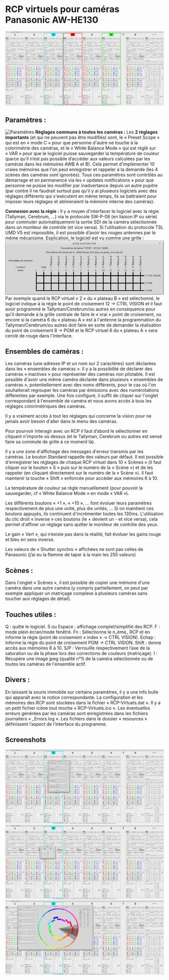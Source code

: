 # RCP virtuels pour caméras Panasonic AW-HE130
![RCP-Virtuels](Screenshots/RCP-Virtuels.png "RCP-Virtuels")

## Paramètres :
![Paramètres](Screenshots/Paramètres.png "Paramètres")
**Réglages communs à toutes les caméras :**
Les **2 réglages importants** (et qui ne peuvent pas être modifiés) sont, le « Preset Scope » qui est en « mode C » pour que personne d'autre ne touche à la colorimétrie des caméras, et le « White Balance Mode » qui est réglé sur « VAR » pour que le logiciel puisse sauvegarder la température de couleur (parce qu’il n’est pas possible d’accéder aux valeurs calculées par les caméras dans les mémoires AWB A et B). Cela permet d’implémenter 10 vraies mémoires que l'on peut enregistrer et rappeler à la demande (les 4 scènes des caméras sont ignorées).
Tous ces paramètres sont contrôlés au démarrage et en permanence via les « updates notifications » pour que personne ne puisse les modifier par inadvertance depuis un autre pupitre (par contre il ne faudrait surtout pas qu'il y ai plusieurs logiciels avec des réglages différents qui s'exécutent en même temps, ils se battraient pour imposer leurs réglages et abîmeraient la mémoire interne des caméras).

**Connexion avec la régie :**
Il y a moyen d'interfacer le logiciel avec la régie (Tallyman, Cerebrum, …) via le protocole SW-P-08 (en liaison IP ou série) pour commuter automatiquement la sortie SDI de la caméra sélectionnée dans un moniteur de contrôle (et vice versa). Si l’utilisation du protocole TSL UMD V5 est impossible, il est possible d’avoir les rouges antennes par le même mécanisme.
Explication, le logiciel est vu comme une grille :
![Grille](Screenshots/Grille.png "Grille")
Par exemple quand le RCP virtuel « 2 » du « plateau B » est sélectionné, le logiciel indique à la régie le point de croisement 12 -> CTRL VISION et il faut avoir programmé le Tallyman/Cerebrum/ou autres en conséquence pour qu'il demande à la grille centrale de faire le « vrai » point de croisement, ou encore si la caméra 6 du « plateau A » est à l'antenne la programmation du Tallyman/Cerebrum/ou autres doit faire en sorte de demander la réalisation du point de croisement 8 -> PGM et le RCP virtuel 6 du « plateau A » sera cerclé de rouge dans l'interface.

## Ensembles de caméras :
Les caméras (une adresse IP et un nom sur 2 caractères) sont déclarées dans les « ensembles de caméras ».
Il y a la possibilité de déclarer des caméras « inactives » pour représenter des caméras non pilotable.
Il est possible d'avoir une même caméra déclarée dans plusieurs « ensembles de caméras », potentiellement avec des noms différents, pour le cas où l'on souhaiterait regrouper les caméras par émissions avec des numérotations différentes par exemple.
Une fois configuré, il suffit de cliquer sur l'onglet correspondant à l'ensemble de caméra et nous avons accès à tous les réglages colorimétriques des caméras.

Il y a vraiment accès à tout les réglages qui concerne la vision pour ne jamais avoir besoin d'aller dans le menu des caméras.

Pour pourvoir interagir avec un RCP il faut d’abord le sélectionner en cliquant n'importe où dessus (et le Tallyman, Cerebrum ou autres est sensé faire sa commute de grille à ce moment là).

Il y a une zone d'affichage des messages d'erreur transmis par les caméras.
Le bouton Standard rappelle des valeurs par défaut.
Il est possible d'enregistrer les réglages de chaque RCP virtuel dans 10 « Scènes » (il faut cliquer sur le bouton « S » puis sur le numéro de la « Scène ») et de les rappeler (en cliquant directement sur le numéro de la « Scène »). Il faut maintenir la touche « Shift » enfoncée pour accéder aux mémoires 6 à 10.

La température de couleur se règle manuellement (pour pouvoir la sauvegarder, cf « White Balance Mode » en mode « VAR »).

Les différents boutons « +1 », « +10 », ... font évoluer leurs paramètres respectivement de plus une unité, plus dix unités, ...
Si on maintient ces boutons appuyés, ils continuent d'incrémenter toutes les 130ms. L'utilisation du clic droit « inverse » ces boutons (le + devient un - et vice versa), cela permet d'affiner un réglage sans quitter le moniteur de contrôle des yeux. 

Le gain « Vert », qui n’existe pas dans la réalité, fait évoluer les gains rouge et bleu en sens inverse.

Les valeurs de « Shutter synchro » affichées ne sont pas celles de Panasonic (j’ai eu la flemme de taper à la main les 255 valeurs)

## Scènes :
Dans l'onglet « Scènes », il est possible de copier une mémoire d'une caméra dans une autre caméra (y compris partiellement, on peut par exemple appliquer un matriçage complexe à plusieurs caméras sans toucher aux réglages de détail).

## Touches utiles :
Q : quitte le logiciel.
S ou Espace : affichage complet/simplifié des RCP.
F : mode plein écran/mode fenêtré.
Fn : Sélectionne le n_ème_ RCP et en informe la régie (point de croisement « index » -> CTRL VISION).
Echap : Informe la régie du point de croisement PGM -> CTRL VISION.
Shift : donne accès aux mémoires 6 à 10.
S/P : Verrouille respectivement l’axe de la saturation ou de la phase lors des corrections de couleurs (matriçage).
I : Récupère une image jpeg (qualité n°1) de la caméra sélectionnée ou de toutes les caméras de l'ensemble actif.

## Divers :
En laissant la souris immobile sur certains paramètres, il y a une info bulle qui apparaît avec la notice correspondante.
La configuration et les mémoires des RCP sont stockées dans le fichier « RCP-Virtuels.dat ».
Il y a un petit fichier icône tout moche « RCP-Virtuels.ico ». 
Les éventuelles erreurs générées par les caméras sont enregistrées dans les fichiers journaliers « <date>_Errors.log ».
Les fichiers dans le dossier « resources » définissent l’aspect de l’interface du programme.

## Screenshots
![RCP-Virtuels-Detail](Screenshots/RCP-Virtuels-Detail.png "RCP-Virtuels-Detail")
![RCP-Virtuels-Knee](Screenshots/RCP-Virtuels-Knee.png "RCP-Virtuels-Knee")
![RCP-Virtuels-Matrix](Screenshots/RCP-Virtuels-Matrix.png "RCP-Virtuels-Matrix")

